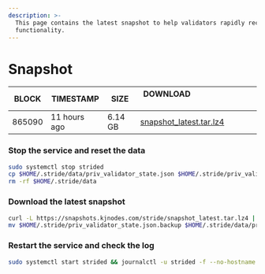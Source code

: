 ```yaml
---
description: >-
  This page contains the latest snapshot to help validators rapidly recover node
  functionality.
---
```


# Snapshot

| BLOCK  | TIMESTAMP  | SIZE    | DOWNLOAD &nbsp; &nbsp; &nbsp; &nbsp; &nbsp; &nbsp; &nbsp; &nbsp; &nbsp; &nbsp; &nbsp; &nbsp; &nbsp; &nbsp; &nbsp;&nbsp; &nbsp; &nbsp; &nbsp; &nbsp; &nbsp; |
| ------ | ---------- | ------- | ------------------------------------------------------------------------------------------------------------------------- |
| 865090 | 11 hours ago | 6.14 GB | [snapshot\_latest.tar.lz4](https://snapshots.kjnodes.com/stride/snapshot\_latest.tar.lz4) |

### Stop the service and reset the data

```bash
sudo systemctl stop strided
cp $HOME/.stride/data/priv_validator_state.json $HOME/.stride/priv_validator_state.json.backup
rm -rf $HOME/.stride/data
```

### Download the latest snapshot

```bash
curl -L https://snapshots.kjnodes.com/stride/snapshot_latest.tar.lz4 | lz4 -dc - | tar -xf - -C $HOME/.stride
mv $HOME/.stride/priv_validator_state.json.backup $HOME/.stride/data/priv_validator_state.json
```

### Restart the service and check the log

```bash
sudo systemctl start strided && journalctl -u strided -f --no-hostname -o cat
```
